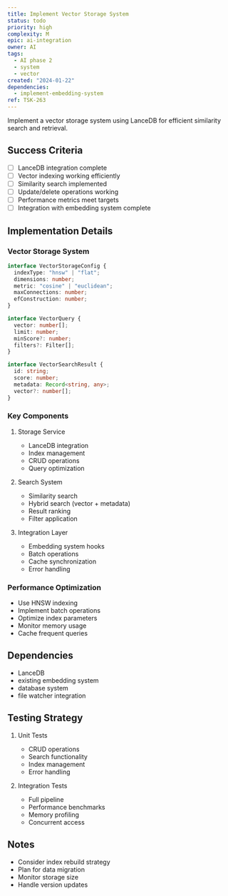```yaml
---
title: Implement Vector Storage System
status: todo
priority: high
complexity: M
epic: ai-integration
owner: AI
tags:
  - AI phase 2
  - system
  - vector
created: "2024-01-22"
dependencies:
  - implement-embedding-system
ref: TSK-263
---
```


Implement a vector storage system using LanceDB for efficient similarity search and retrieval.

## Success Criteria

- [ ] LanceDB integration complete
- [ ] Vector indexing working efficiently
- [ ] Similarity search implemented
- [ ] Update/delete operations working
- [ ] Performance metrics meet targets
- [ ] Integration with embedding system complete

## Implementation Details

### Vector Storage System

```typescript
interface VectorStorageConfig {
  indexType: "hnsw" | "flat";
  dimensions: number;
  metric: "cosine" | "euclidean";
  maxConnections: number;
  efConstruction: number;
}

interface VectorQuery {
  vector: number[];
  limit: number;
  minScore?: number;
  filters?: Filter[];
}

interface VectorSearchResult {
  id: string;
  score: number;
  metadata: Record<string, any>;
  vector?: number[];
}
```

### Key Components

1. Storage Service

   - LanceDB integration
   - Index management
   - CRUD operations
   - Query optimization

2. Search System

   - Similarity search
   - Hybrid search (vector + metadata)
   - Result ranking
   - Filter application

3. Integration Layer
   - Embedding system hooks
   - Batch operations
   - Cache synchronization
   - Error handling

### Performance Optimization

- Use HNSW indexing
- Implement batch operations
- Optimize index parameters
- Monitor memory usage
- Cache frequent queries

## Dependencies

- LanceDB
- existing embedding system
- database system
- file watcher integration

## Testing Strategy

1. Unit Tests

   - CRUD operations
   - Search functionality
   - Index management
   - Error handling

2. Integration Tests
   - Full pipeline
   - Performance benchmarks
   - Memory profiling
   - Concurrent access

## Notes

- Consider index rebuild strategy
- Plan for data migration
- Monitor storage size
- Handle version updates
